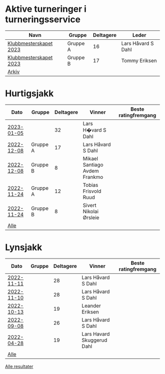 
# Aktive turneringer i turneringsservice

| Navn | Gruppe | Deltagere | Leder |
|-|-|-|-|
|[Klubbmesterskapet 2023](http://turneringsservice.sjakklubb.no/standings.aspx?TID=Klubbmesterskapet2023-HamarSjakkselskap&group=A)|Gruppe A|16|Lars H&aring;vard S Dahl|
|[Klubbmesterskapet 2023](http://turneringsservice.sjakklubb.no/standings.aspx?TID=Klubbmesterskapet2023-HamarSjakkselskap&group=B)|Gruppe B|17|Tommy Eriksen|
|[Arkiv](turneringer.md)||||

# Hurtigsjakk

| Dato | Gruppe | Deltagere | Vinner | Beste ratingfremgang |
|-|-|-|-|-|
|[2023-01-05](resultater/Hu230105.htm)||32|Lars H�vard S Dahl||
|[2022-12-08](resultater/Hu221208-A.htm)|Gruppe A|17|Lars H&aring;vard S Dahl||
|[2022-12-08](resultater/Hu221208-B.htm)|Gruppe B|8|Mikael Santiago Avdem Frankmo||
|[2022-11-24](resultater/Hu221124-A.htm)|Gruppe A|12|Tobias Frisvold Ruud||
|[2022-11-24](resultater/Hu221124-B.htm)|Gruppe B|8|Sivert Nikolai &Oslash;rsleie||
|[Alle](Hurtigsjakk.md)||||

# Lynsjakk

| Dato | Gruppe | Deltagere | Vinner | Beste ratingfremgang |
|-|-|-|-|-|
|[2022-11-11](resultater/Ly221111.htm)||28|Lars H&aring;vard S Dahl||
|[2022-11-10](resultater/Ly221110.htm)||28|Lars H&aring;vard S Dahl||
|[2022-10-13](resultater/Ly221013.htm)||19|Leander Eriksen||
|[2022-09-08](resultater/Ly220908.htm)||26|Lars H&aring;vard S Dahl||
|[2022-04-28](resultater/Ly220428.htm)||19|Lars Havard Skuggerud Dahl||
|[Alle](Lynsjakk.md)||||

[Alle resultater](arkiv.md)
